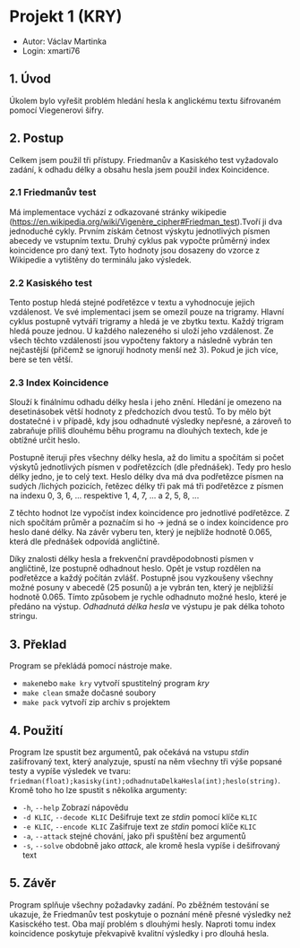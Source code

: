 # Projekt 1 (KRY)
* Autor: Václav Martinka
* Login: xmarti76

## 1. Úvod
Úkolem bylo vyřešit problém hledání hesla k anglickému textu šifrovaném pomocí Viegenerovi šifry.

## 2. Postup
Celkem jsem použil tři přístupy. Friedmanův a Kasiského test vyžadovalo zadání, k odhadu délky a obsahu hesla jsem použil index Koincidence.

### 2.1 Friedmanův test
Má implementace vychází z odkazované stránky wikipedie (https://en.wikipedia.org/wiki/Vigenère_cipher#Friedman_test).Tvoří ji dva jednoduché cykly. Prvním získám četnost výskytu jednotlivých písmen abecedy ve vstupním textu. Druhý cyklus pak vypočte průměrný index koincidence pro daný text. Tyto hodnoty jsou dosazeny do vzorce z Wikipedie a vytištěny do terminálu jako výsledek.

### 2.2 Kasiského test
Tento postup hledá stejné podřetězce v textu a vyhodnocuje jejich vzdálenost. Ve své implementaci jsem se omezil pouze na trigramy. Hlavní cyklus postupně vytváří trigramy a hledá je ve zbytku textu. Každý trigram hledá pouze jednou. U každého nalezeného si uloží jeho vzdálenost. Ze všech těchto vzdáleností jsou vypočteny faktory a následně vybrán ten nejčastější (přičemž se ignorují hodnoty menší než 3). Pokud je jich více, bere se ten větší.

### 2.3 Index Koincidence
Slouží k finálnímu odhadu délky hesla i jeho znění. Hledání je omezeno na desetinásobek větší hodnoty z předchozích dvou testů. To by mělo být dostatečné i v případě, kdy jsou odhadnuté výsledky nepřesné, a zároveň to zabraňuje příliš dlouhému běhu programu na dlouhých textech, kde je obtížné určit heslo.

Postupně iteruji přes všechny délky hesla, až do limitu a spočítám si počet výskytů jednotlivých písmen v podřetězcích (dle přednášek). Tedy pro heslo délky jedno, je to celý text. Heslo délky dva má dva podřetězce písmen na sudých /lichých pozicích, řetězec délky tři pak má tři podřetězce z písmen na indexu 0, 3, 6, ... respektive 1, 4, 7, ... a 2, 5, 8, ...

Z těchto hodnot lze vypočíst index koincidence pro jednotlivé podřetězce. Z nich spočítám průměr a poznačím si ho -> jedná se o index koincidence pro heslo dané délky. Na závěr vyberu ten, který je nejblíže hodnotě 0.065, která dle přednášek odpovídá angličtině.

Díky znalosti délky hesla a frekvenční pravděpodobnosti písmen v angličtině, lze postupně odhadnout heslo. Opět je vstup rozdělen na podřetězce a každý počítán zvlášť. Postupně jsou vyzkoušeny všechny možné posuny v abecedě (25 posunů) a je vybrán ten, který je nejbližší hodnotě 0.065. Tímto způsobem je rychle odhadnuto možné heslo, které je předáno na výstup. _Odhadnutá délka hesla_ ve výstupu je pak délka tohoto stringu.

## 3. Překlad
Program se překládá pomocí nástroje make.
 * `make`nebo `make kry` vytvoří spustitelný program _kry_
 * `make clean` smaže dočasné soubory
 * `make pack` vytvoří zip archiv s projektem

## 4. Použití
Program lze spustit bez argumentů, pak očekává na vstupu _stdin_ zašifrovaný text, který analyzuje, spustí na něm všechny tři výše popsané testy a vypíše výsledek ve tvaru: `friedman(float);kasisky(int);odhadnutaDelkaHesla(int);heslo(string)`.
Kromě toho ho lze spustit s několika argumenty:
 * `-h`, `--help` Zobrazí nápovědu
 * `-d KLIC`, `--decode KLIC` Dešifruje text ze _stdin_ pomocí klíče `KLIC`
 * `-e KLIC`, `--encode KLIC` Zašifruje text ze _stdin_ pomocí klíče `KLIC`
 * `-a`, `--attack` stejné chování, jako při spuštění bez argumentů
 * `-s`, `--solve` obdobně jako _attack_, ale kromě hesla vypíše i dešifrovaný text

## 5. Závěr
Program splňuje všechny požadavky zadání. Po zběžném testování se ukazuje, že Friedmanův test poskytuje o poznání méně přesné výsledky než Kasisckého test. Oba mají problém s dlouhými hesly. Naproti tomu index koincidence poskytuje překvapivě kvalitní výsledky i pro dlouhá hesla.
